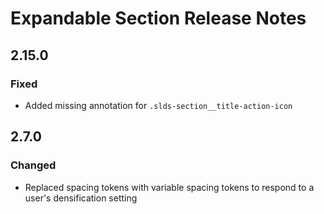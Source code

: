 <!-- Release notes authoring guidelines: http://keepachangelog.com/ -->

# Expandable Section Release Notes

<!-- ## [Unreleased] -->

## 2.15.0

### Fixed

- Added missing annotation for `.slds-section__title-action-icon`

## 2.7.0

### Changed
- Replaced spacing tokens with variable spacing tokens to respond to a user's densification setting
